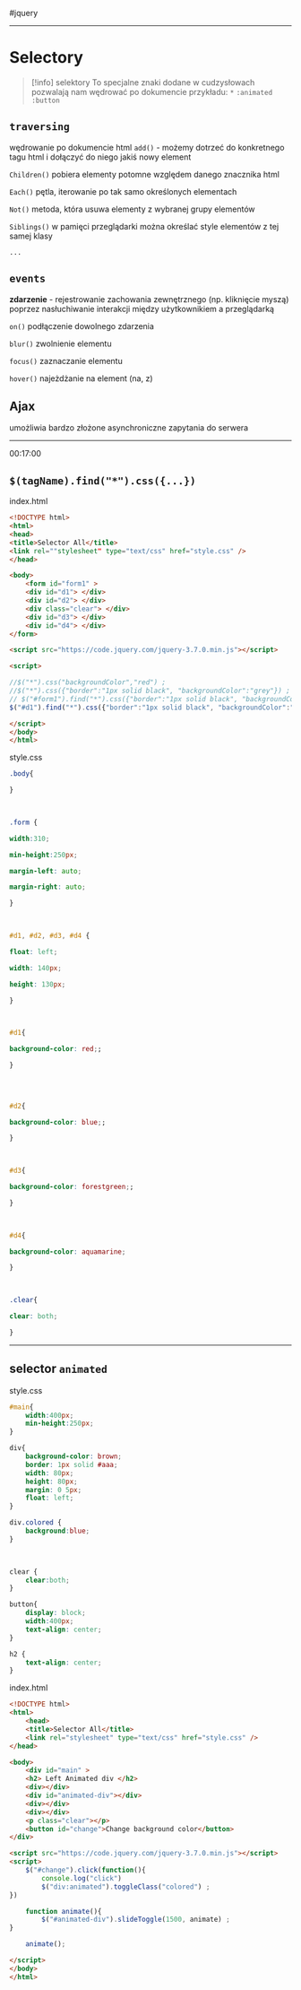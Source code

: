 #jquery 




---
# Selectory

>[!info] selektory
>To specjalne znaki dodane w cudzysłowach pozwalają  nam wędrować po dokumencie
>przykładu:
>`*`
>`:animated`
>`:button`


## `traversing`
wędrowanie po dokumencie html
`add()` - możemy dotrzeć do konkretnego tagu html i dołączyć do niego jakiś nowy element

`Children()` pobiera elementy potomne względem danego znacznika html

`Each()` pętla, iterowanie po tak samo określonych elementach

`Not()` metoda, która usuwa elementy z wybranej grupy elementów

`Siblings()` w pamięci przeglądarki można określać style elementów z tej samej klasy

`...` 

## `events`
**zdarzenie** - rejestrowanie zachowania zewnętrznego (np. kliknięcie myszą) poprzez nasłuchiwanie interakcji między użytkownikiem a przeglądarką


`on()` podłączenie dowolnego zdarzenia

`blur()` zwolnienie elementu

`focus()` zaznaczanie elementu

`hover()` najeżdżanie na element (na, z)

## Ajax
umożliwia bardzo złożone asynchroniczne zapytania do serwera

----------
00:17:00
## `$(tagName).find("*").css({...})`
index.html
```html
<!DOCTYPE html>
<html>
<head>
<title>Selector All</title>
<link rel=""stylesheet" type="text/css" href="style.css" />
</head>

<body>
	<form id="form1" >
	<div id="d1"> </div>
	<div id="d2"> </div>
	<div class="clear"> </div>
	<div id="d3"> </div>
	<div id="d4"> </div>
</form>

<script src="https://code.jquery.com/jquery-3.7.0.min.js"></script>

<script>

//$("*").css("backgroundColor","red") ;
//$("*").css({"border":"1px solid black", "backgroundColor":"grey"}) ;
// $("#form1").find("*").css({"border":"1px solid black", "backgroundColor":"grey"})
$("#d1").find("*").css({"border":"1px solid black", "backgroundColor":"grey"}) ;

</script>
</body>
</html>
```


style.css
```css
.body{

}

  

.form {

width:310;

min-height:250px;

margin-left: auto;

margin-right: auto;

}

  

#d1, #d2, #d3, #d4 {

float: left;

width: 140px;

height: 130px;

}

  

#d1{

background-color: red;;

}

  
  

#d2{

background-color: blue;;

}

  

#d3{

background-color: forestgreen;;

}

  

#d4{

background-color: aquamarine;

}

  

.clear{

clear: both;

}
```


---------
## selector `animated`

style.css
```css
#main{
	width:400px;
	min-height:250px;
}

div{
	background-color: brown;
	border: 1px solid #aaa;
	width: 80px;
	height: 80px;
	margin: 0 5px;
	float: left;
}

div.colored {
	background:blue;
}

  

clear {
	clear:both;
}

button{
	display: block;
	width:400px;
	text-align: center;
}

h2 {
	text-align: center;
}
```

index.html
```html
<!DOCTYPE html>
<html>
	<head>
	<title>Selector All</title>
	<link rel="stylesheet" type="text/css" href="style.css" />
</head>

<body>
	<div id="main" >
	<h2> Left Animated div </h2>
	<div></div>
	<div id="animated-div"></div>
	<div></div>
	<div></div>
	<p class="clear"></p>
	<button id="change">Change background color</button>
</div>

<script src="https://code.jquery.com/jquery-3.7.0.min.js"></script>
<script>
	$("#change").click(function(){
		console.log("click")
		$("div:animated").toggleClass("colored") ;
})

	function animate(){
		$("#animated-div").slideToggle(1500, animate) ;
}

	animate();

</script>
</body>
</html>
```





